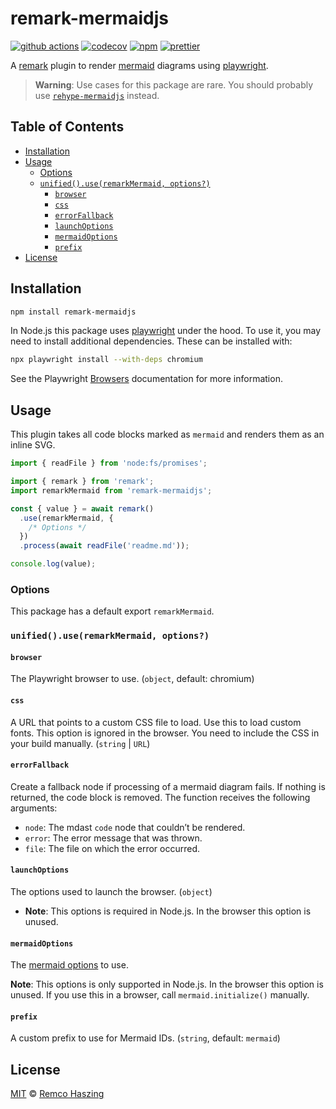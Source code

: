 # remark-mermaidjs

[![github actions](https://github.com/remcohaszing/remark-mermaidjs/actions/workflows/ci.yaml/badge.svg)](https://github.com/remcohaszing/remark-mermaidjs/actions/workflows/ci.yaml)
[![codecov](https://codecov.io/gh/remcohaszing/remark-mermaidjs/branch/main/graph/badge.svg)](https://codecov.io/gh/remcohaszing/remark-mermaidjs)
[![npm](https://img.shields.io/npm/v/remark-mermaidjs)](https://www.npmjs.com/package/remark-mermaidjs)
[![prettier](https://img.shields.io/badge/code_style-prettier-ff69b4.svg)](https://prettier.io)

A [remark](https://remark.js.org) plugin to render [mermaid](https://mermaid-js.github.io) diagrams
using [playwright](https://playwright.dev).

> **Warning**: Use cases for this package are rare. You should probably use
> [`rehype-mermaidjs`](https://github.com/remcohaszing/rehype-mermaidjs) instead.

## Table of Contents

- [Installation](#installation)
- [Usage](#usage)
  - [Options](#options)
  - [`unified().use(remarkMermaid, options?)`](#unifieduseremarkmermaid-options)
    - [`browser`](#browser)
    - [`css`](#css)
    - [`errorFallback`](#errorfallback)
    - [`launchOptions`](#launchoptions)
    - [`mermaidOptions`](#mermaidoptions)
    - [`prefix`](#prefix)
- [License](#license)

## Installation

```sh
npm install remark-mermaidjs
```

In Node.js this package uses [playwright](https://playwright.dev) under the hood. To use it, you may
need to install additional dependencies. These can be installed with:

```sh
npx playwright install --with-deps chromium
```

See the Playwright [Browsers](https://playwright.dev/docs/browsers) documentation for more
information.

## Usage

This plugin takes all code blocks marked as `mermaid` and renders them as an inline SVG.

```js
import { readFile } from 'node:fs/promises';

import { remark } from 'remark';
import remarkMermaid from 'remark-mermaidjs';

const { value } = await remark()
  .use(remarkMermaid, {
    /* Options */
  })
  .process(await readFile('readme.md'));

console.log(value);
```

### Options

This package has a default export `remarkMermaid`.

### `unified().use(remarkMermaid, options?)`

#### `browser`

The Playwright browser to use. (`object`, default: chromium)

#### `css`

A URL that points to a custom CSS file to load. Use this to load custom fonts. This option is
ignored in the browser. You need to include the CSS in your build manually. (`string` | `URL`)

#### `errorFallback`

Create a fallback node if processing of a mermaid diagram fails. If nothing is returned, the code
block is removed. The function receives the following arguments:

- `node`: The mdast `code` node that couldn’t be rendered.
- `error`: The error message that was thrown.
- `file`: The file on which the error occurred.

#### `launchOptions`

The options used to launch the browser. (`object`)

- **Note**: This options is required in Node.js. In the browser this option is unused.

#### `mermaidOptions`

The [mermaid options](https://mermaid-js.github.io/mermaid/#/Setup) to use.

**Note**: This options is only supported in Node.js. In the browser this option is unused. If you
use this in a browser, call `mermaid.initialize()` manually.

#### `prefix`

A custom prefix to use for Mermaid IDs. (`string`, default: `mermaid`)

## License

[MIT](LICENSE.md) © [Remco Haszing](https://github.com/remcohaszing)
